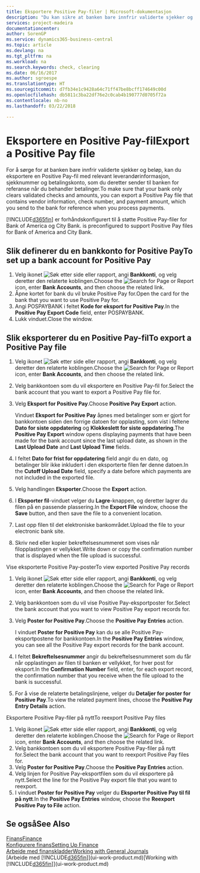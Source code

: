 ```yaml
---
title: Eksportere Positive Pay-filer | Microsoft-dokumentasjon
description: "Du kan sikre at banken bare innfrir validerte sjekker og beløp, ved å eksportere en Positive Pay-fil som inneholder leverandør-og betalingsinformasjon."
services: project-madeira
documentationcenter: 
author: SorenGP
ms.service: dynamics365-business-central
ms.topic: article
ms.devlang: na
ms.tgt_pltfrm: na
ms.workload: na
ms.search.keywords: check, clearing
ms.date: 06/16/2017
ms.author: sgroespe
ms.translationtype: HT
ms.sourcegitcommit: d7fb34e1c9428a64c71ff47be8bcff174649c00d
ms.openlocfilehash: db5811c3ba22df76e2c0cab4b190777d0705f72a
ms.contentlocale: nb-no
ms.lasthandoff: 03/22/2018

---
```

# <a name="export-a-positive-pay-file"></a><span data-ttu-id="03aef-103">Eksportere en Positive Pay-fil</span><span class="sxs-lookup"><span data-stu-id="03aef-103">Export a Positive Pay file</span></span>
<span data-ttu-id="03aef-104">For å sørge for at banken bare innfrir validerte sjekker og beløp, kan du eksportere en Positive Pay-fil med relevant leverandørinformasjon, sjekknummer og betalingskonto, som du deretter sender til banken for referanse når du behandler betalinger.</span><span class="sxs-lookup"><span data-stu-id="03aef-104">To make sure that your bank only clears validated checks and amounts, you can export a Positive Pay file that contains vendor information, check number, and payment amount, which you send to the bank for reference when you process payments.</span></span>

[!INCLUDE[d365fin](includes/d365fin_md.md)]<span data-ttu-id="03aef-105"> er forhåndskonfigurert til å støtte Positive Pay-filer for Bank of America og City Bank.</span><span class="sxs-lookup"><span data-stu-id="03aef-105"> is preconfigured to support Positive Pay files for Bank of America and City Bank.</span></span>

## <a name="to-set-up-a-bank-account-for-positive-pay"></a><span data-ttu-id="03aef-106">Slik definerer du en bankkonto for Positive Pay</span><span class="sxs-lookup"><span data-stu-id="03aef-106">To set up a bank account for Positive Pay</span></span>
1. <span data-ttu-id="03aef-107">Velg ikonet ![Søk etter side eller rapport](media/ui-search/search_small.png "Søk etter side eller rapport"), angi **Bankkonti**, og velg deretter den relaterte koblingen.</span><span class="sxs-lookup"><span data-stu-id="03aef-107">Choose the ![Search for Page or Report](media/ui-search/search_small.png "Search for Page or Report icon") icon, enter **Bank Accounts**, and then choose the related link.</span></span>
2. <span data-ttu-id="03aef-108">Åpne kortet for bank du vil bruke Positive Pay for.</span><span class="sxs-lookup"><span data-stu-id="03aef-108">Open the card for the bank that you want to use Positive Pay for.</span></span>
3. <span data-ttu-id="03aef-109">Angi POSPAYBANK i feltet **Kode for eksport for Positive Pay**.</span><span class="sxs-lookup"><span data-stu-id="03aef-109">In the **Positive Pay Export Code** field, enter POSPAYBANK.</span></span>
4. <span data-ttu-id="03aef-110">Lukk vinduet.</span><span class="sxs-lookup"><span data-stu-id="03aef-110">Close the window.</span></span>

## <a name="to-export-a-positive-pay-file"></a><span data-ttu-id="03aef-111">Slik eksporterer du en Positive Pay-fil</span><span class="sxs-lookup"><span data-stu-id="03aef-111">To export a Positive Pay file</span></span>
1. <span data-ttu-id="03aef-112">Velg ikonet ![Søk etter side eller rapport](media/ui-search/search_small.png "Søk etter side eller rapport"), angi **Bankkonti**, og velg deretter den relaterte koblingen.</span><span class="sxs-lookup"><span data-stu-id="03aef-112">Choose the ![Search for Page or Report](media/ui-search/search_small.png "Search for Page or Report icon") icon, enter **Bank Accounts**, and then choose the related link.</span></span>
2. <span data-ttu-id="03aef-113">Velg bankkontoen som du vil eksportere en Positive Pay-fil for.</span><span class="sxs-lookup"><span data-stu-id="03aef-113">Select the bank account that you want to export a Positive Pay file for.</span></span>
3. <span data-ttu-id="03aef-114">Velg **Eksport for Positive Pay**.</span><span class="sxs-lookup"><span data-stu-id="03aef-114">Choose **Positive Pay Export** action.</span></span>

    <span data-ttu-id="03aef-115">Vinduet **Eksport for Positive Pay** åpnes med betalinger som er gjort for bankkontoen siden den forrige datoen for opplasting, som vist i feltene **Dato for siste oppdatering** og **Klokkeslett for siste oppdatering**.</span><span class="sxs-lookup"><span data-stu-id="03aef-115">The **Positive Pay Export** window opens displaying payments that have been made for the bank account since the last upload date, as shown in the **Last Upload Date** and **Last Upload Time** fields.</span></span>
4. <span data-ttu-id="03aef-116">I feltet **Dato for frist for oppdatering** field angir du en dato, og betalinger blir ikke inkludert i den eksporterte filen før denne datoen.</span><span class="sxs-lookup"><span data-stu-id="03aef-116">In the **Cutoff Upload Date** field, specify a date before which payments are not included in the exported file.</span></span>
5. <span data-ttu-id="03aef-117">Velg handlingen **Eksporter**.</span><span class="sxs-lookup"><span data-stu-id="03aef-117">Choose the **Export** action.</span></span>
6. <span data-ttu-id="03aef-118">I **Eksporter fil**-vinduet velger du **Lagre**-knappen, og deretter lagrer du filen på en passende plassering.</span><span class="sxs-lookup"><span data-stu-id="03aef-118">In the **Export File** window, choose the **Save** button, and then save the file to a convenient location.</span></span>
7. <span data-ttu-id="03aef-119">Last opp filen til det elektroniske bankområdet.</span><span class="sxs-lookup"><span data-stu-id="03aef-119">Upload the file to your electronic bank site.</span></span>
8. <span data-ttu-id="03aef-120">Skriv ned eller kopier bekreftelsesnummeret som vises når filopplastingen er vellykket.</span><span class="sxs-lookup"><span data-stu-id="03aef-120">Write down or copy the confirmation number that is displayed when the file upload is successful.</span></span>

<span data-ttu-id="03aef-121">Vise eksporterte Positive Pay-poster</span><span class="sxs-lookup"><span data-stu-id="03aef-121">To view exported Positive Pay records</span></span>

1. <span data-ttu-id="03aef-122">Velg ikonet ![Søk etter side eller rapport](media/ui-search/search_small.png "Søk etter side eller rapport"), angi **Bankkonti**, og velg deretter den relaterte koblingen.</span><span class="sxs-lookup"><span data-stu-id="03aef-122">Choose the ![Search for Page or Report](media/ui-search/search_small.png "Search for Page or Report icon") icon, enter **Bank Accounts**, and then choose the related link.</span></span>
2. <span data-ttu-id="03aef-123">Velg bankkontoen som du vil vise Positive Pay-eksportposter for.</span><span class="sxs-lookup"><span data-stu-id="03aef-123">Select the bank account that you want to view Positive Pay export records for.</span></span>
3. <span data-ttu-id="03aef-124">Velg **Poster for Positive Pay**.</span><span class="sxs-lookup"><span data-stu-id="03aef-124">Choose the **Positive Pay Entries** action.</span></span>

    <span data-ttu-id="03aef-125">I vinduet **Poster for Positive Pay** kan du se alle Positive Pay-eksportpostene for bankkontoen.</span><span class="sxs-lookup"><span data-stu-id="03aef-125">In the **Positive Pay Entries** window, you can see all the Positive Pay export records for the bank account.</span></span>
4. <span data-ttu-id="03aef-126">I feltet **Bekreftelsesnummer** angir du bekreftelsesnummeret som du får når opplastingen av filen til banken er vellykket, for hver post for eksport.</span><span class="sxs-lookup"><span data-stu-id="03aef-126">In the **Confirmation Number** field, enter, for each export record, the confirmation number that you receive when the file upload to the bank is successful.</span></span>
5. <span data-ttu-id="03aef-127">For å vise de relaterte betalingslinjene, velger du **Detaljer for poster for Positive Pay**.</span><span class="sxs-lookup"><span data-stu-id="03aef-127">To view the related payment lines, choose the **Positive Pay Entry Details** action.</span></span>

<span data-ttu-id="03aef-128">Eksportere Positive Pay-filer på nytt</span><span class="sxs-lookup"><span data-stu-id="03aef-128">To reexport Positive Pay files</span></span>

1. <span data-ttu-id="03aef-129">Velg ikonet ![Søk etter side eller rapport](media/ui-search/search_small.png "Søk etter side eller rapport"), angi **Bankkonti**, og velg deretter den relaterte koblingen.</span><span class="sxs-lookup"><span data-stu-id="03aef-129">Choose the ![Search for Page or Report](media/ui-search/search_small.png "Search for Page or Report icon") icon, enter **Bank Accounts**, and then choose the related link.</span></span>
2. <span data-ttu-id="03aef-130">Velg bankkontoen som du vil eksportere Positive Pay-filer på nytt for.</span><span class="sxs-lookup"><span data-stu-id="03aef-130">Select the bank account that you want to reexport Positive Pay files for.</span></span>
3. <span data-ttu-id="03aef-131">Velg **Poster for Positive Pay**.</span><span class="sxs-lookup"><span data-stu-id="03aef-131">Choose the **Positive Pay Entries** action.</span></span>
4. <span data-ttu-id="03aef-132">Velg linjen for Positive Pay-eksportfilen som du vil eksportere på nytt.</span><span class="sxs-lookup"><span data-stu-id="03aef-132">Select the line for the Positive Pay export file that you want to reexport.</span></span>
5. <span data-ttu-id="03aef-133">I vinduet **Poster for Positive Pay** velger du **Eksporter Positive Pay til fil på nytt**.</span><span class="sxs-lookup"><span data-stu-id="03aef-133">In the **Positive Pay Entries** window, choose the **Reexport Positive Pay to File** action.</span></span>

## <a name="see-also"></a><span data-ttu-id="03aef-134">Se også</span><span class="sxs-lookup"><span data-stu-id="03aef-134">See Also</span></span>
[<span data-ttu-id="03aef-135">Finans</span><span class="sxs-lookup"><span data-stu-id="03aef-135">Finance</span></span>](finance.md)  
[<span data-ttu-id="03aef-136">Konfigurere finans</span><span class="sxs-lookup"><span data-stu-id="03aef-136">Setting Up Finance</span></span>](finance-setup-finance.md)  
[<span data-ttu-id="03aef-137">Arbeide med finanskladder</span><span class="sxs-lookup"><span data-stu-id="03aef-137">Working with General Journals</span></span>](ui-work-general-journals.md)  
<span data-ttu-id="03aef-138">[Arbeide med [!INCLUDE[d365fin](includes/d365fin_md.md)]](ui-work-product.md)</span><span class="sxs-lookup"><span data-stu-id="03aef-138">[Working with [!INCLUDE[d365fin](includes/d365fin_md.md)]](ui-work-product.md)</span></span>

